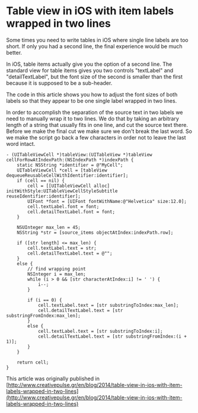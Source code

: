 # Table view in iOS with item labels wrapped in two lines

Some times you need to write tables in iOS where single line labels are too short. If only you had a second line, the final experience would be much better.

In iOS, table items actually give you the option of a second line. The standard view for table items gives you two controls "textLabel" and "detailTextLabel", but the font size of the second is smaller than the first because it is supposed to be a sub-header.

The code in this article shows you how to adjust the font sizes of both labels so that they appear to be one single label wrapped in two lines.

In order to accomplish the separation of the source text in two labels we need to manually wrap it to two lines. We do that by taking an arbitrary length of a string that usually fits in one line, and cut the source text there. Before we make the final cut we make sure we don't break the last word. So we make the script go back a few characters in order not to leave the last word intact.

    - (UITableViewCell *)tableView:(UITableView *)tableView cellForRowAtIndexPath:(NSIndexPath *)indexPath {
        static NSString *identifier = @"MyCell";
        UITableViewCell *cell = [tableView dequeueReusableCellWithIdentifier:identifier];
        if (cell == nil) {
            cell = [[UITableViewCell alloc] initWithStyle:UITableViewCellStyleSubtitle  reuseIdentifier:identifier];
            UIFont *font = [UIFont fontWithName:@"Helvetica" size:12.0];
            cell.textLabel.font = font;
            cell.detailTextLabel.font = font;
        }

        NSUInteger max_len = 45;
        NSString *str = [source_items objectAtIndex:indexPath.row];

        if ([str length] <= max_len) {
            cell.textLabel.text = str;
            cell.detailTextLabel.text = @"";
        }
        else {
            // find wrapping point
            NSInteger i = max_len;
            while (i > 0 && [str characterAtIndex:i] != ' ') {
                i--;
            }

            if (i == 0) {
                cell.textLabel.text = [str substringToIndex:max_len];
                cell.detailTextLabel.text = [str substringFromIndex:max_len];
            }
            else {
                cell.textLabel.text = [str substringToIndex:i];
                cell.detailTextLabel.text = [str substringFromIndex:(i + 1)];
            }
        }
        
        return cell;
    }

This article was originally published in [http://www.creativepulse.gr/en/blog/2014/table-view-in-ios-with-item-labels-wrapped-in-two-lines](http://www.creativepulse.gr/en/blog/2014/table-view-in-ios-with-item-labels-wrapped-in-two-lines)

